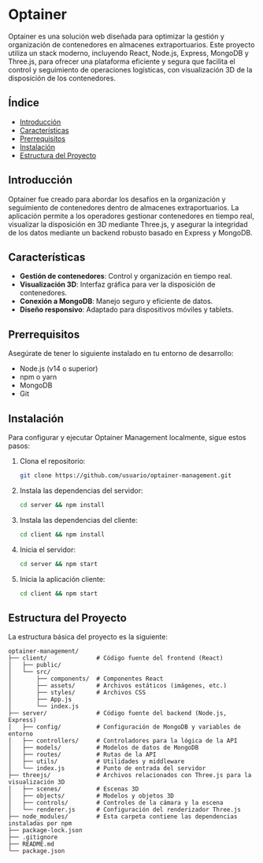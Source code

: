 # Optainer 

Optainer es una solución web diseñada para optimizar la gestión y organización de contenedores en almacenes extraportuarios. Este proyecto utiliza un stack moderno, incluyendo React, Node.js, Express, MongoDB y Three.js, para ofrecer una plataforma eficiente y segura que facilita el control y seguimiento de operaciones logísticas, con visualización 3D de la disposición de los contenedores.

## Índice

- [Introducción](#introducción)
- [Características](#características)
- [Prerrequisitos](#prerrequisitos)
- [Instalación](#instalación)
- [Estructura del Proyecto](#estructura-del-proyecto)

## Introducción

Optainer fue creado para abordar los desafíos en la organización y seguimiento de contenedores dentro de almacenes extraportuarios. La aplicación permite a los operadores gestionar contenedores en tiempo real, visualizar la disposición en 3D mediante Three.js, y asegurar la integridad de los datos mediante un backend robusto basado en Express y MongoDB.

## Características

- **Gestión de contenedores**: Control y organización en tiempo real.
- **Visualización 3D**: Interfaz gráfica para ver la disposición de contenedores.
- **Conexión a MongoDB**: Manejo seguro y eficiente de datos.
- **Diseño responsivo**: Adaptado para dispositivos móviles y tablets.

## Prerrequisitos

Asegúrate de tener lo siguiente instalado en tu entorno de desarrollo:

- Node.js (v14 o superior)
- npm o yarn
- MongoDB
- Git

## Instalación

Para configurar y ejecutar Optainer Management localmente, sigue estos pasos:

1. Clona el repositorio:
    ```bash
    git clone https://github.com/usuario/optainer-management.git
    ```

2. Instala las dependencias del servidor:
    ```bash
    cd server && npm install
    ```

3. Instala las dependencias del cliente:
    ```bash
    cd client && npm install
    ```

4. Inicia el servidor:
    ```bash
    cd server && npm start
    ```

5. Inicia la aplicación cliente:
    ```bash
    cd client && npm start
    ```

## Estructura del Proyecto

La estructura básica del proyecto es la siguiente:

```plaintext
optainer-management/
├── client/              # Código fuente del frontend (React)
│   ├── public/
│   └── src/
│       ├── components/  # Componentes React
│       ├── assets/      # Archivos estáticos (imágenes, etc.)
│       ├── styles/      # Archivos CSS
│       ├── App.js
│       └── index.js
├── server/              # Código fuente del backend (Node.js, Express)
│   ├── config/          # Configuración de MongoDB y variables de entorno
│   ├── controllers/     # Controladores para la lógica de la API
│   ├── models/          # Modelos de datos de MongoDB
│   ├── routes/          # Rutas de la API
│   ├── utils/           # Utilidades y middleware
│   └── index.js         # Punto de entrada del servidor
├── threejs/             # Archivos relacionados con Three.js para la visualización 3D
│   ├── scenes/          # Escenas 3D
│   ├── objects/         # Modelos y objetos 3D
│   ├── controls/        # Controles de la cámara y la escena
│   └── renderer.js      # Configuración del renderizador Three.js
├── node_modules/        # Esta carpeta contiene las dependencias instaladas por npm
├── package-lock.json
├── .gitignore
├── README.md
└── package.json

